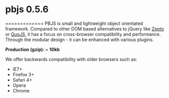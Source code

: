 # pbjs 0.5.6
=============
PBJS is small and lightweight object orientated framework. Compared to other DOM based alternatives to jQuery like [Zepto](http://zeptojs.com/]) or [QuoJS]([http://quojs.tapquo.com/]), it has a focus on cross-browser compatibility and performance. Through the modular design - it can be enhanced with various plugins.

**Production (gzip): ~ 10kb**

We offer backwards compatibility with older browsers such as:

- IE7+
- Firefox 3+
- Safari 4+
- Opera
- Chrome